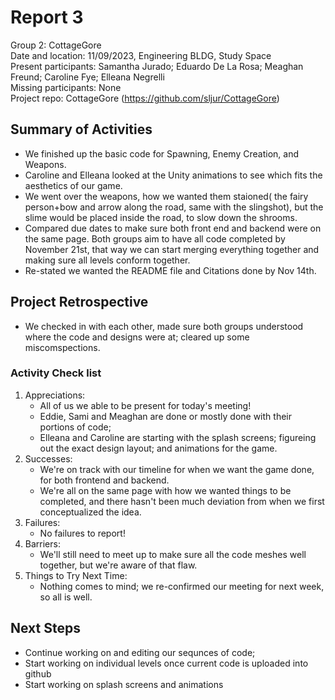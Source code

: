 # Report 3
Group 2: CottageGore<br>
Date and location: 11/09/2023, Engineering BLDG, Study Space<br>
Present participants: Samantha Jurado; Eduardo De La Rosa; Meaghan Freund; Caroline Fye; Elleana Negrelli <br>
Missing participants: None<br>
Project repo: CottageGore (https://github.com/sljur/CottageGore)<br>

## Summary of Activities
- We finished up the basic code for Spawning, Enemy Creation, and Weapons.
- Caroline and Elleana looked at the Unity animations to see which fits the aesthetics of our game.
- We went over the weapons, how we wanted them staioned( the fairy person+bow and arrow along the road, same with the slingshot), but the slime would be placed inside the road, to slow down the shrooms.
- Compared due dates to make sure both front end and backend were on the same page. Both groups aim to have all code completed by November 21st, that way we can start merging everything together and making sure all levels conform together.
- Re-stated we wanted the README file and Citations done by Nov 14th.

## Project Retrospective
- We checked in with each other, made sure both groups understood where the code and designs were at; cleared up some miscomspections.
### Activity Check list
1. Appreciations:
     - All of us we able to be present for today's meeting!
     - Eddie, Sami and Meaghan are done or mostly done with their portions of code;
     - Elleana and Caroline are starting with the splash screens; figureing out the exact design layout; and animations for the game.   
2. Successes: 
    - We're on track with our timeline for when we want the game done, for both frontend and backend.
    - We're all on the same page with how we wanted things to be completed, and there hasn't been much deviation from when we first conceptualized the idea.
3. Failures:
    - No failures to report!
4. Barriers:
    - We'll still need to meet up to make sure all the code meshes well together, but we're aware of that flaw.
5. Things to Try Next Time:
    - Nothing comes to mind; we re-confirmed our meeting for next week, so all is well.
     
## Next Steps
- Continue working on and editing our sequnces of code;
- Start working on individual levels once current code is uploaded into github
- Start working on splash screens and animations
  
 
